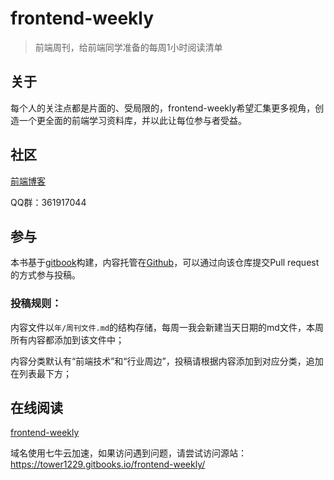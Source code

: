 # frontend-weekly

> 前端周刊，给前端同学准备的每周1小时阅读清单

## 关于

每个人的关注点都是片面的、受局限的，frontend-weekly希望汇集更多视角，创造一个更全面的前端学习资料库，并以此让每位参与者受益。

## 社区

[前端博客](https://refined-x.com/)

QQ群：361917044

## 参与

本书基于[gitbook](https://help.gitbook.com/)构建，内容托管在[Github](https://github.com/tower1229/frontend-weekly)，可以通过向该仓库提交Pull request的方式参与投稿。

### 投稿规则：

内容文件以`年/周刊文件.md`的结构存储，每周一我会新建当天日期的md文件，本周所有内容都添加到该文件中；

内容分类默认有“前端技术”和“行业周边”，投稿请根据内容添加到对应分类，追加在列表最下方；

## 在线阅读

[frontend-weekly](https://frontend-weekly.com/)



域名使用七牛云加速，如果访问遇到问题，请尝试访问源站：https://tower1229.gitbooks.io/frontend-weekly/






